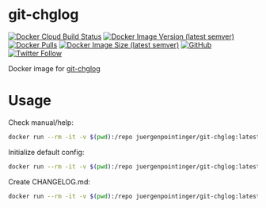 # git-chglog

[![Docker Cloud Build Status](https://img.shields.io/docker/cloud/build/juergenpointinger/git-chglog)](https://hub.docker.com/r/juergenpointinger/git-chglog)
[![Docker Image Version (latest semver)](https://img.shields.io/docker/v/juergenpointinger/git-chglog)](https://hub.docker.com/r/juergenpointinger/git-chglog)
[![Docker Pulls](https://img.shields.io/docker/pulls/juergenpointinger/git-chglog)](https://hub.docker.com/r/juergenpointinger/git-chglog)
[![Docker Image Size (latest semver)](https://img.shields.io/docker/image-size/juergenpointinger/git-chglog)](https://hub.docker.com/r/juergenpointinger/git-chglog)
[![GitHub](https://img.shields.io/github/license/juergenpointinger/git-chglog)](https://github.com/juergenpointinger/git-chglog/blob/master/LICENSE)
[![Twitter Follow](https://img.shields.io/twitter/follow/pointij?style=social)](https://twitter.com/pointij)

Docker image for [git-chglog](https://github.com/git-chglog/git-chglog)

# Usage

Check manual/help:

```bash
docker run --rm -it -v $(pwd):/repo juergenpointinger/git-chglog:latest --help
```

Initialize default config:

```bash
docker run --rm -it -v $(pwd):/repo juergenpointinger/git-chglog:latest --init
```

Create CHANGELOG.md:

```bash
docker run --rm -it -v $(pwd):/repo juergenpointinger/git-chglog:latest -o CHANGELOG.md
```
